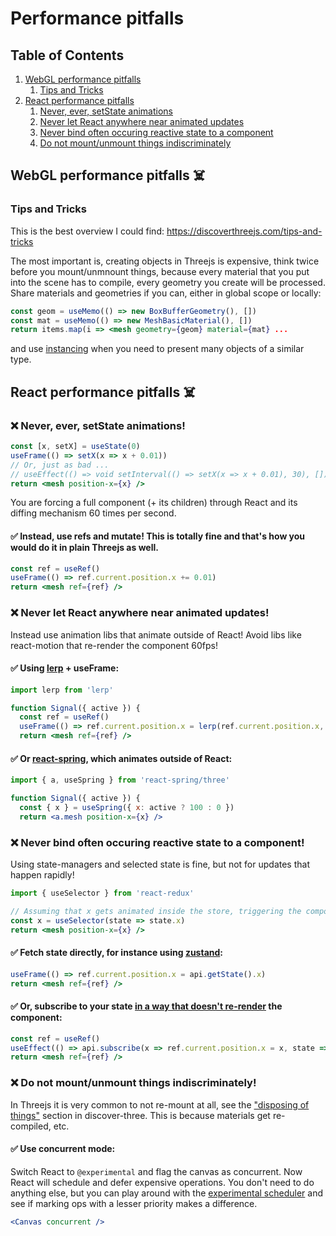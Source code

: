# Performance pitfalls

## Table of Contents
1. [WebGL performance pitfalls](#webgl-pitfalls)
    1. [Tips and Tricks](#-tips-and-tricks)
2. [React performance pitfalls](#react-pitfalls)
    1. [Never, ever, setState animations](#never-ever-set-state)
    2. [Never let React anywhere near animated updates](#never-let-react-animate)
    3. [Never bind often occuring reactive state to a component](#never-bind-reactive-component)
    4. [Do not mount/unmount things indiscriminately](#do-not-mount-unmount-indiscriminately)


## WebGL performance pitfalls ☠️ <a id="webgl-pitfalls"></a>

### Tips and Tricks

This is the best overview I could find: https://discoverthreejs.com/tips-and-tricks

The most important is, creating objects in Threejs is expensive, think twice before you mount/unmnount things, because every material that you put into the scene has to compile, every geometry you create will be processed. Share materials and geometries if you can, either in global scope or locally:

```jsx
const geom = useMemo(() => new BoxBufferGeometry(), [])
const mat = useMemo(() => new MeshBasicMaterial(), [])
return items.map(i => <mesh geometry={geom} material={mat} ...
```

and use [instancing](https://codesandbox.io/s/r3f-instanced-colors-8fo01) when you need to present many objects of a similar type.

## React performance pitfalls ☠️ <a id="react-pitfalls"></a>

### ❌ Never, ever, setState animations! <a id="never-ever-set-state"></a>

```jsx
const [x, setX] = useState(0)
useFrame(() => setX(x => x + 0.01))
// Or, just as bad ...
// useEffect(() => void setInterval(() => setX(x => x + 0.01), 30), [])
return <mesh position-x={x} />
```

You are forcing a full component (+ its children) through React and its diffing mechanism 60 times per second.

#### ✅ Instead, use refs and mutate! This is totally fine and that's how you would do it in plain Threejs as well.

```jsx
const ref = useRef()
useFrame(() => ref.current.position.x += 0.01)
return <mesh ref={ref} />
```

### ❌ Never let React anywhere near animated updates! <a id="never-let-react-animate"></a>

Instead use animation libs that animate outside of React! Avoid libs like react-motion that re-render the component 60fps!

#### ✅ Using [lerp](https://github.com/mattdesl/lerp) + useFrame:

```jsx
import lerp from 'lerp'

function Signal({ active }) {
  const ref = useRef()
  useFrame(() => ref.current.position.x = lerp(ref.current.position.x, active ? 100 : 0, 0.1))
  return <mesh ref={ref} />
```

#### ✅ Or [react-spring](https://github.com/react-spring/react-spring), which animates outside of React:

```jsx
import { a, useSpring } from 'react-spring/three'

function Signal({ active }) {
  const { x } = useSpring({ x: active ? 100 : 0 })
  return <a.mesh position-x={x} />
```

### ❌ Never bind often occuring reactive state to a component! <a id="never-bind-reactive-component"></a>

Using state-managers and selected state is fine, but not for updates that happen rapidly!

```jsx
import { useSelector } from 'react-redux'

// Assuming that x gets animated inside the store, triggering the component 60fps
const x = useSelector(state => state.x)
return <mesh position-x={x} />
```

#### ✅ Fetch state directly, for instance using [zustand](https://github.com/react-spring/zustand):

```jsx
useFrame(() => ref.current.position.x = api.getState().x)
return <mesh ref={ref} />
```

#### ✅ Or, subscribe to your state [in a way that doesn't re-render](https://github.com/react-spring/zustand#transient-updates-for-often-occuring-state-changes) the component:

```jsx
const ref = useRef()
useEffect(() => api.subscribe(x => ref.current.position.x = x, state => state.x), [])
return <mesh ref={ref} />
```

### ❌ Do not mount/unmount things indiscriminately! <a id="do-not-mount-unmount-indiscriminately"></a>

In Threejs it is very common to not re-mount at all, see the ["disposing of things"](https://discoverthreejs.com/tips-and-tricks/) section in discover-three. This is because materials get re-compiled, etc.

#### ✅ Use concurrent mode:

Switch React to `@experimental` and flag the canvas as concurrent. Now React will schedule and defer expensive operations. You don't need to do anything else, but you can play around with the [experimental scheduler](https://github.com/drcmda/scheduler-test) and see if marking ops with a lesser priority makes a difference.

```jsx
<Canvas concurrent />
```
